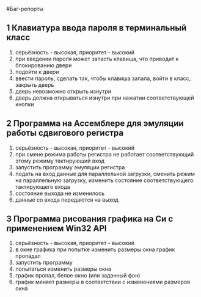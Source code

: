 #Баг-репорты
## 1 Клавиатура ввода пароля в терминальный класс
1. серьёзность - высокая, приоритет - высокий
2. при введении пароля может запасть клавиша, что приводит к блокированию двери
3. подойти к двери
4. ввести пароль, сделать так, чтобы клавиша запала, войти в класс, закрыть дверь
5. дверь невозможно открыть изнутри
6. дверь должна открываться изнутри при нажатии соответствующей кнопки

## 2 Программа на Ассемблере для эмуляции работы сдвигового регистра
1. серьёзность - высокая, приоритет - высокий
2. при смене режима работы регистра не работает соответствующий этому режиму тактирующий вход
3. запустить программу эмуляции регистра
4. подать на вход данные для параллельной загрузки, сменить режим на параллельную загрузку, изменить состояние соответствующего тактирующего входа
5. состояние выхода не изменилось
6. данные со входа передаются на выход

## 3 Программа рисования графика на Си с применением Win32 API
1. серьёзность - высокая, приоритет - высокий
2. в окне графика при попытке изменить размеры окна график пропадал
3. запустить программу
4. попытаться изменить размеры окна
5. график пропал, белое окно (или заданный фон)
6. график меняет размеры в соответствии с изменениями размеров окна
